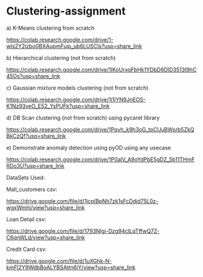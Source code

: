 # Clustering-assignment

a) K-Means clustering from scratch

https://colab.research.google.com/drive/1-wIs2Y2jzbo0BXAupmFujp_ub6LUSCIs?usp=share_link


b) Hierarchical clustering (not from scratch)

https://colab.research.google.com/drive/1IKoUrxgFbHk1YDbD6DID3513I9hC45Os?usp=share_link


c) Gaussian mixture models clustering (not from scratch)

https://colab.research.google.com/drive/1i1iYN9JnEOS-K1Nz93veO_E52_YsPUFk?usp=share_link


d) DB Scan clustering (not from scratch) using pycaret library 

https://colab.research.google.com/drive/1Pqvh_k9h3oG_tpCUuBWsrb5ZkQBkCzQf?usp=share_link


e) Demonstrate anomaly detection using pyOD using any usecase

https://colab.research.google.com/drive/1P0alV_A9oYdPbE5gDZ_5b11THmFRDo3U?usp=share_link


DataSets Used:

Mall_customers csv:

https://drive.google.com/file/d/1jcpIBpNh7zk1sFcDdjd75L0z-wgxWmhj/view?usp=share_link


Loan Detail csv:

https://drive.google.com/file/d/1793NIgi-Dzg94clLqTffwQ7Z-C6qnWLd/view?usp=share_link


Credit Card csv:

https://drive.google.com/file/d/1uXGhk-N-kmFI2Y9WdbBoALYBSAttn6jY/view?usp=share_link
